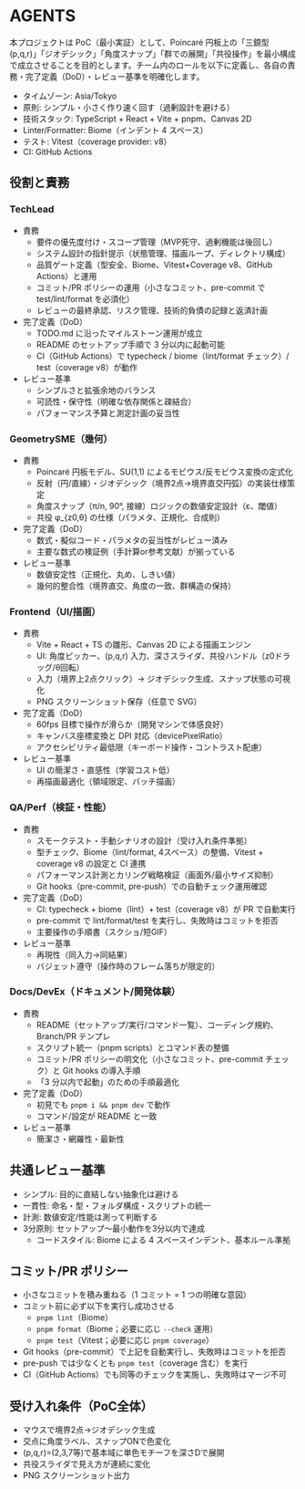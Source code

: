 # AGENTS

本プロジェクトは PoC（最小実証）として、Poincaré 円板上の「三鏡型 (p,q,r)」「ジオデシック」「角度スナップ」「群での展開」「共役操作」を最小構成で成立させることを目的とします。チーム内のロールを以下に定義し、各自の責務・完了定義（DoD）・レビュー基準を明確化します。

- タイムゾーン: Asia/Tokyo
- 原則: シンプル・小さく作り速く回す（過剰設計を避ける）
- 技術スタック: TypeScript + React + Vite + pnpm、Canvas 2D
- Linter/Formatter: Biome（インデント 4 スペース）
- テスト: Vitest（coverage provider: v8）
- CI: GitHub Actions

## 役割と責務

### TechLead
- 責務
  - 要件の優先度付け・スコープ管理（MVP死守、過剰機能は後回し）
  - システム設計の指針提示（状態管理、描画ループ、ディレクトリ構成）
  - 品質ゲート定義（型安全、Biome、Vitest+Coverage v8、GitHub Actions）と運用
  - コミット/PR ポリシーの運用（小さなコミット、pre-commit で test/lint/format を必須化）
  - レビューの最終承認、リスク管理、技術的負債の記録と返済計画
- 完了定義（DoD）
  - TODO.md に沿ったマイルストーン運用が成立
  - README のセットアップ手順で 3 分以内に起動可能
  - CI（GitHub Actions）で typecheck / biome（lint/format チェック）/ test（coverage v8）が動作
- レビュー基準
  - シンプルさと拡張余地のバランス
  - 可読性・保守性（明確な依存関係と疎結合）
  - パフォーマンス予算と測定計画の妥当性

### GeometrySME（幾何）
- 責務
  - Poincaré 円板モデル、SU(1,1) によるモビウス/反モビウス変換の定式化
  - 反射（円/直線）・ジオデシック（境界2点→境界直交円弧）の実装仕様策定
  - 角度スナップ（π/n, 90°, 接線）ロジックの数値安定設計（ε、閾値）
  - 共役 φ_{z0,θ} の仕様（パラメタ、正規化、合成則）
- 完了定義（DoD）
  - 数式・擬似コード・パラメタの妥当性がレビュー済み
  - 主要な数式の検証例（手計算or参考文献）が揃っている
- レビュー基準
  - 数値安定性（正規化、丸め、しきい値）
  - 幾何的整合性（境界直交、角度の一致、群構造の保持）

### Frontend（UI/描画）
- 責務
  - Vite + React + TS の雛形、Canvas 2D による描画エンジン
  - UI: 角度ピッカー、(p,q,r) 入力、深さスライダ、共役ハンドル（z0ドラッグ/θ回転）
  - 入力（境界上2点クリック）→ ジオデシック生成、スナップ状態の可視化
  - PNG スクリーンショット保存（任意で SVG）
- 完了定義（DoD）
  - 60fps 目標で操作が滑らか（開発マシンで体感良好）
  - キャンバス座標変換と DPI 対応（devicePixelRatio）
  - アクセシビリティ最低限（キーボード操作・コントラスト配慮）
- レビュー基準
  - UI の簡潔さ・直感性（学習コスト低）
  - 再描画最適化（領域限定、バッチ描画）

### QA/Perf（検証・性能）
- 責務
  - スモークテスト・手動シナリオの設計（受け入れ条件準拠）
  - 型チェック、Biome（lint/format, 4スペース）の整備、Vitest + coverage v8 の設定と CI 連携
  - パフォーマンス計測とカリング戦略検証（画面外/最小サイズ抑制）
  - Git hooks（pre-commit, pre-push）での自動チェック運用確認
- 完了定義（DoD）
  - CI: typecheck + biome（lint）+ test（coverage v8）が PR で自動実行
  - pre-commit で lint/format/test を実行し、失敗時はコミットを拒否
  - 主要操作の手順書（スクショ/短GIF）
- レビュー基準
  - 再現性（同入力→同結果）
  - バジェット遵守（操作時のフレーム落ちが限定的）

### Docs/DevEx（ドキュメント/開発体験）
- 責務
  - README（セットアップ/実行/コマンド一覧）、コーディング規約、Branch/PR テンプレ
  - スクリプト統一（pnpm scripts）とコマンド表の整備
  - コミット/PR ポリシーの明文化（小さなコミット、pre-commit チェック）と Git hooks の導入手順
  - 「3 分以内で起動」のための手順最適化
- 完了定義（DoD）
  - 初見でも `pnpm i && pnpm dev` で動作
  - コマンド/設定が README と一致
- レビュー基準
  - 簡潔さ・網羅性・最新性

## 共通レビュー基準
- シンプル: 目的に直結しない抽象化は避ける
- 一貫性: 命名・型・フォルダ構成・スクリプトの統一
- 計測: 数値安定/性能は測って判断する
- 3分原則: セットアップ〜最小動作を3分以内で達成
  - コードスタイル: Biome による 4 スペースインデント、基本ルール準拠

## コミット/PR ポリシー
- 小さなコミットを積み重ねる（1 コミット = 1 つの明確な意図）
- コミット前に必ず以下を実行し成功させる
  - `pnpm lint`（Biome）
  - `pnpm format`（Biome；必要に応じ `--check` 運用）
  - `pnpm test`（Vitest；必要に応じ `pnpm coverage`）
- Git hooks（pre-commit）で上記を自動実行し、失敗時はコミットを拒否
- pre-push では少なくとも `pnpm test`（coverage 含む）を実行
- CI（GitHub Actions）でも同等のチェックを実施し、失敗時はマージ不可

## 受け入れ条件（PoC全体）
- マウスで境界2点→ジオデシック生成
- 交点に角度ラベル、スナップONで色変化
- (p,q,r)=(2,3,7等)で基本域に単色モチーフを深さDで展開
- 共役スライダで見え方が連続に変化
- PNG スクリーンショット出力
